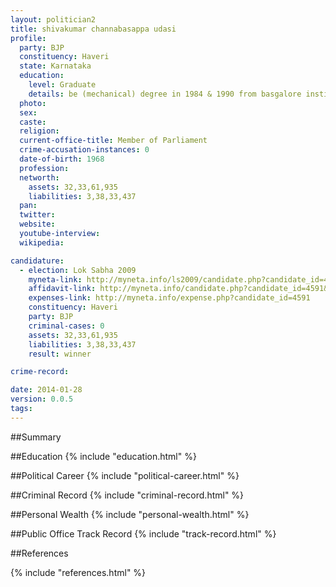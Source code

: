 ```yaml
---
layout: politician2
title: shivakumar channabasappa udasi
profile: 
  party: BJP
  constituency: Haveri
  state: Karnataka
  education: 
    level: Graduate
    details: be (mechanical) degree in 1984 & 1990 from basgalore institute of technology bangalore university degree not completed
  photo: 
  sex: 
  caste: 
  religion: 
  current-office-title: Member of Parliament
  crime-accusation-instances: 0
  date-of-birth: 1968
  profession: 
  networth: 
    assets: 32,33,61,935
    liabilities: 3,38,33,437
  pan: 
  twitter: 
  website: 
  youtube-interview: 
  wikipedia: 

candidature: 
  - election: Lok Sabha 2009
    myneta-link: http://myneta.info/ls2009/candidate.php?candidate_id=4591
    affidavit-link: http://myneta.info/candidate.php?candidate_id=4591&scan=original
    expenses-link: http://myneta.info/expense.php?candidate_id=4591
    constituency: Haveri 
    party: BJP
    criminal-cases: 0
    assets: 32,33,61,935
    liabilities: 3,38,33,437
    result: winner 

crime-record: 

date: 2014-01-28
version: 0.0.5
tags: 
---
```

##Summary


##Education
{% include "education.html" %}


##Political Career
{% include "political-career.html" %}


##Criminal Record
{% include "criminal-record.html" %}


##Personal Wealth
{% include "personal-wealth.html" %}


##Public Office Track Record
{% include "track-record.html" %}


##References


{% include "references.html" %}